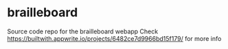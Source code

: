 # brailleboard
Source code repo for the brailleboard webapp
Check https://builtwith.appwrite.io/projects/6482ce7d9966bd15f179/ for more info
